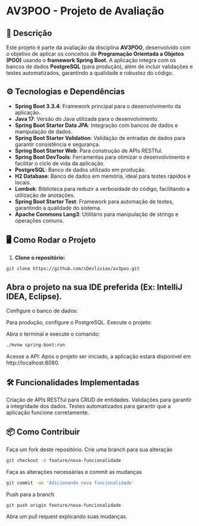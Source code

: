 # AV3POO - Projeto de Avaliação

## 📖 Descrição

Este projeto é parte da avaliação da disciplina **AV3POO**, desenvolvido com o objetivo de aplicar os conceitos de **Programação Orientada a Objetos (POO)** usando o **framework Spring Boot**. A aplicação integra com os bancos de dados **PostgreSQL** (para produção), além de incluir validações e testes automatizados, garantindo a qualidade e robustez do código.

## ⚙️ Tecnologias e Dependências

- **Spring Boot 3.3.4**: Framework principal para o desenvolvimento da aplicação.
- **Java 17**: Versão do Java utilizada para o desenvolvimento.
- **Spring Boot Starter Data JPA**: Integração com bancos de dados e manipulação de dados.
- **Spring Boot Starter Validation**: Validação de entradas de dados para garantir consistência e segurança.
- **Spring Boot Starter Web**: Para construção de APIs RESTful.
- **Spring Boot DevTools**: Ferramentas para otimizar o desenvolvimento e facilitar o ciclo de vida da aplicação.
- **PostgreSQL**: Banco de dados utilizado em produção.
- **H2 Database**: Banco de dados em memória, ideal para testes rápidos e locais.
- **Lombok**: Biblioteca para reduzir a verbosidade do código, facilitando a utilização de anotações.
- **Spring Boot Starter Test**: Framework para automação de testes, garantindo a qualidade do sistema.
- **Apache Commons Lang3**: Utilitário para manipulação de strings e operações comuns.

## 🖥️ Como Rodar o Projeto

1. **Clone o repositório:**

```bash
git clone https://github.com/sDevliviax/av3poo.git

```

## Abra o projeto na sua IDE preferida (Ex: IntelliJ IDEA, Eclipse).

Configure o banco de dados:

Para produção, configure o PostgreSQL.
Execute o projeto:

Abra o terminal e execute o comando:

```bash
./mvnw spring-boot:run
```

Acesse a API:
Após o projeto ser iniciado, a aplicação estará disponível em http://localhost:8080.

## 🛠️ Funcionalidades Implementadas
Criação de APIs RESTful para CRUD de entidades.
Validações para garantir a integridade dos dados.
Testes automatizados para garantir que a aplicação funcione corretamente.

## 📦 Como Contribuir
Faça um fork deste repositório.
Crie uma branch para sua alteração 
```bash
git checkout -b feature/nova-funcionalidade
```
Faça as alterações necessárias e commit as mudanças 
```bash
git commit -am 'Adicionando nova funcionalidade'
```
Push para a branch 
```bash
git push origin feature/nova-funcionalidade
```
Abra um pull request explicando suas mudanças.
